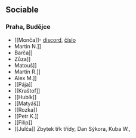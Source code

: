 ## Sociable

### Praha, Budějce
- [[Monča]]- [discord](), [číslo]()
- Martin N.]]
- Barča]]
- Zůza]]
- Matouš]]
- Martin R.]]
- Alex M.]]
- [[Pája]]
- [[Kraštof]]
- [[Hubík]]
- [[Matyáš]]
- [[Rozka]]
- [[Petr K.]]
- [[Filip]]
- [[Julča]]
Zbytek třk třídy, Dan Sýkora, Kuba W., 